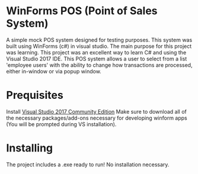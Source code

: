 # WinForms POS (Point of Sales System)
A simple mock POS system designed for testing purposes. This system was built using WinForms (c#) in visual studio. The main purpose for this project was learning. This project was an excellent way to learn C# and using the Visual Studio 2017 IDE. This POS system allows a user to select from a list 'employee users' with the ability to change how transactions are processed, either in-window or via popup window.

# Prequisites
Install [Visual Studio 2017 Community Edition](https://www.visualstudio.com/downloads/) 
Make sure to download all of the necessary packages/add-ons necessary for developing winform apps (You will be prompted during VS installation).

# Installing
The project includes a .exe ready to run! No installation necessary.
